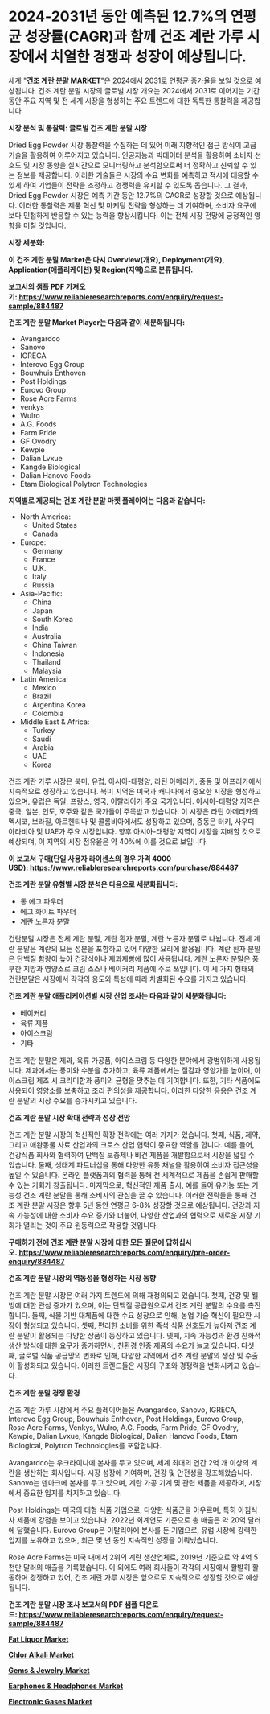 <p><h1>2024-2031년 동안 예측된 12.7%의 연평균 성장률(CAGR)과 함께 건조 계란 가루 시장에서 치열한 경쟁과 성장이 예상됩니다.</h1></p><p>세계 "<strong><a href="https://www.reliableresearchreports.com/dried-egg-powder-r884487?utm_campaign=105&utm_medium=8&utm_source=Github&utm_content=ia&utm_term=16122024&utm_id=dried-egg-powder">건조 계란 분말 MARKET</a></strong>"은 2024에서 2031로 연평균 증가율을 보일 것으로 예상됩니다. 건조 계란 분말 시장의 글로벌 시장 개요는 2024에서 2031로 이어지는 기간 동안 주요 지역 및 전 세계 시장을 형성하는 주요 트렌드에 대한 독특한 통찰력을 제공합니다.</p>
<p><strong>시장 분석 및 통찰력: 글로벌 건조 계란 분말 시장</strong></p>
<p><p>Dried Egg Powder 시장 통찰력을 수집하는 데 있어 미래 지향적인 접근 방식이 고급 기술을 활용하여 이루어지고 있습니다. 인공지능과 빅데이터 분석을 활용하여 소비자 선호도 및 시장 동향을 실시간으로 모니터링하고 분석함으로써 더 정확하고 신뢰할 수 있는 정보를 제공합니다. 이러한 기술들은 시장의 수요 변화를 예측하고 적시에 대응할 수 있게 하여 기업들이 전략을 조정하고 경쟁력을 유지할 수 있도록 돕습니다. 그 결과, Dried Egg Powder 시장은 예측 기간 동안 12.7%의 CAGR로 성장할 것으로 예상됩니다. 이러한 통찰력은 제품 혁신 및 마케팅 전략을 형성하는 데 기여하며, 소비자 요구에 보다 민첩하게 반응할 수 있는 능력을 향상시킵니다. 이는 전체 시장 전망에 긍정적인 영향을 미칠 것입니다.</p><a href="%7CAUTHORITHY_DOMAIN_URL%7C?utm_campaign=105&utm_medium=8&utm_source=Github&utm_content=ia&utm_term=16122024&utm_id=dried-egg-powder"></a></p>
<p><strong>시장 세분화:</strong></p>
<p><strong>이 건조 계란 분말 Market은 다시 Overview(개요), Deployment(개요), Application(애플리케이션) 및 Region(지역)으로 분류됩니다.</strong></p>
<p><strong>보고서의 샘플 PDF 가져오기:&nbsp;<a href="https://www.reliableresearchreports.com/enquiry/request-sample/884487?utm_campaign=105&utm_medium=8&utm_source=Github&utm_content=ia&utm_term=16122024&utm_id=dried-egg-powder">https://www.reliableresearchreports.com/enquiry/request-sample/884487</a></strong><strong></strong></p>
<p><strong>건조 계란 분말 Market Player는 다음과 같이 세분화됩니다:</strong></p>
<p><ul><li>Avangardco</li><li>Sanovo</li><li>IGRECA</li><li>Interovo Egg Group</li><li>Bouwhuis Enthoven</li><li>Post Holdings</li><li>Eurovo Group</li><li>Rose Acre Farms</li><li>venkys</li><li>Wulro</li><li>A.G. Foods</li><li>Farm Pride</li><li>GF Ovodry</li><li>Kewpie</li><li>Dalian Lvxue</li><li>Kangde Biological</li><li>Dalian Hanovo Foods</li><li>Etam Biological Polytron Technologies</li></ul></p>
<p><strong>지역별로 제공되는 건조 계란 분말 마켓 플레이어는 다음과 같습니다:</strong></p>
<p><ul>
    <li>
        North America:
        <ul>
            <li>United States</li>
            <li>Canada</li>
        </ul>
    </li>
    <li>
        Europe:
        <ul>
            <li>Germany</li>
            <li>France</li>
            <li>U.K.</li>
            <li>Italy</li>
            <li>Russia</li>
        </ul>
    </li>
    <li>
        Asia-Pacific:
        <ul>
            <li>China</li>
            <li>Japan</li>
            <li>South Korea</li>
            <li>India</li>
            <li>Australia</li>
            <li>China Taiwan</li>
            <li>Indonesia</li>
            <li>Thailand</li>
            <li>Malaysia</li>
        </ul>
    </li>
    <li>
        Latin America:
        <ul>
            <li>Mexico</li>
            <li>Brazil</li>
            <li>Argentina Korea</li>
            <li>Colombia</li>
        </ul>
    </li>
    <li>
        Middle East & Africa:
        <ul>
            <li>Turkey</li>
            <li>Saudi</li>
            <li>Arabia</li>
            <li>UAE</li>
            <li>Korea</li>
        </ul>
    </li>
    </ul></p>
<p><p>건조 계란 가루 시장은 북미, 유럽, 아시아-태평양, 라틴 아메리카, 중동 및 아프리카에서 지속적으로 성장하고 있습니다. 북미 지역은 미국과 캐나다에서 중요한 시장을 형성하고 있으며, 유럽은 독일, 프랑스, 영국, 이탈리아가 주요 국가입니다. 아시아-태평양 지역은 중국, 일본, 인도, 호주와 같은 국가들이 주목받고 있습니다. 이 시장은 라틴 아메리카의 멕시코, 브라질, 아르헨티나 및 콜롬비아에서도 성장하고 있으며, 중동은 터키, 사우디 아라비아 및 UAE가 주요 시장입니다. 향후 아시아-태평양 지역이 시장을 지배할 것으로 예상되며, 이 지역의 시장 점유율은 약 40%에 이를 것으로 보입니다.</p></p>
<p><strong>이 보고서 구매(단일 사용자 라이센스의 경우 가격 4000 USD):&nbsp;<a href="https://www.reliableresearchreports.com/purchase/884487?utm_campaign=105&utm_medium=8&utm_source=Github&utm_content=ia&utm_term=16122024&utm_id=dried-egg-powder">https://www.reliableresearchreports.com/purchase/884487</a></strong></p>
<p><strong>건조 계란 분말 유형별 시장 분석은 다음으로 세분화됩니다:</strong></p>
<p><ul><li>통 에그 파우더</li><li>에그 화이트 파우더</li><li>계란 노른자 분말</li></ul></p>
<p><p>건란분말 시장은 전체 계란 분말, 계란 흰자 분말, 계란 노른자 분말로 나뉩니다. 전체 계란 분말은 계란의 모든 성분을 포함하고 있어 다양한 요리에 활용됩니다. 계란 흰자 분말은 단백질 함량이 높아 건강식이나 제과제빵에 많이 사용됩니다. 계란 노른자 분말은 풍부한 지방과 영양소로 크림 소스나 베이커리 제품에 주로 쓰입니다. 이 세 가지 형태의 건란분말은 시장에서 각각의 용도와 특성에 따라 차별화된 수요를 가지고 있습니다.</p></p>
<p><strong>건조 계란 분말 애플리케이션별 시장 산업 조사는 다음과 같이 세분화됩니다:</strong></p>
<p><ul><li>베이커리</li><li>육류 제품</li><li>아이스크림</li><li>기타</li></ul></p>
<p><p>건조 계란 분말은 제과, 육류 가공품, 아이스크림 등 다양한 분야에서 광범위하게 사용됩니다. 제과에서는 풍미와 수분을 추가하고, 육류 제품에서는 질감과 영양가를 높이며, 아이스크림 제조 시 크리미함과 풍미의 균형을 맞추는 데 기여합니다. 또한, 기타 식품에도 사용되어 영양소를 보충하고 조리 편의성을 제공합니다. 이러한 다양한 응용은 건조 계란 분말의 시장 수요를 증가시키고 있습니다.</p></p>
<p><strong>건조 계란 분말 시장 확대 전략과 성장 전망</strong></p>
<p><p>건조 계란 분말 시장의 혁신적인 확장 전략에는 여러 가지가 있습니다. 첫째, 식품, 제약, 그리고 애완동물 사료 산업과의 크로스 산업 협력이 중요한 역할을 합니다. 예를 들어, 건강식품 회사와 협력하여 단백질 보충제나 비건 제품을 개발함으로써 시장을 넓힐 수 있습니다. 둘째, 생태계 파트너십을 통해 다양한 유통 채널을 활용하여 소비자 접근성을 높일 수 있습니다. 온라인 플랫폼과의 협력을 통해 전 세계적으로 제품을 손쉽게 판매할 수 있는 기회가 창출됩니다. 마지막으로, 혁신적인 제품 출시, 예를 들어 유기농 또는 기능성 건조 계란 분말을 통해 소비자의 관심을 끌 수 있습니다. 이러한 전략들을 통해 건조 계란 분말 시장은 향후 5년 동안 연평균 6-8% 성장할 것으로 예상됩니다. 건강과 지속 가능성에 대한 소비자 수요 증가와 더불어, 다양한 산업과의 협력으로 새로운 시장 기회가 열리는 것이 주요 원동력으로 작용할 것입니다.</p></p>
<p><strong>구매하기 전에 건조 계란 분말 시장에 대한 모든 질문에 답하십시오.&nbsp;<a href="https://www.reliableresearchreports.com/enquiry/pre-order-enquiry/884487?utm_campaign=105&utm_medium=8&utm_source=Github&utm_content=ia&utm_term=16122024&utm_id=dried-egg-powder">https://www.reliableresearchreports.com/enquiry/pre-order-enquiry/884487</a></strong><strong></strong></p>
<p><strong>건조 계란 분말 시장의 역동성을 형성하는 시장 동향</strong></p>
<p><p>건조 계란 분말 시장은 여러 가지 트렌드에 의해 재정의되고 있습니다. 첫째, 건강 및 웰빙에 대한 관심 증가가 있으며, 이는 단백질 공급원으로서 건조 계란 분말의 수요를 촉진합니다. 둘째, 식물 기반 대체품에 대한 수요 성장으로 인해, 농업 기술 혁신이 필요한 시장이 형성되고 있습니다. 셋째, 편리한 소비를 위한 즉석 식품 선호도가 높아져 건조 계란 분말이 활용되는 다양한 상품이 등장하고 있습니다. 넷째, 지속 가능성과 환경 친화적 생산 방식에 대한 요구가 증가하면서, 친환경 인증 제품의 수요가 늘고 있습니다. 다섯째, 글로벌 식품 공급망의 변화로 인해, 다양한 지역에서 건조 계란 분말의 생산 및 수출이 활성화되고 있습니다. 이러한 트렌드들은 시장의 구조와 경쟁력을 변화시키고 있습니다.</p></p>
<p><strong>건조 계란 분말 경쟁 환경</strong></p>
<p><p>건조 계란 가루 시장에서 주요 플레이어들은 Avangardco, Sanovo, IGRECA, Interovo Egg Group, Bouwhuis Enthoven, Post Holdings, Eurovo Group, Rose Acre Farms, Venkys, Wulro, A.G. Foods, Farm Pride, GF Ovodry, Kewpie, Dalian Lvxue, Kangde Biological, Dalian Hanovo Foods, Etam Biological, Polytron Technologies를 포함합니다. </p><p>Avangardco는 우크라이나에 본사를 두고 있으며, 세계 최대의 연간 2억 개 이상의 계란을 생산하는 회사입니다. 시장 성장에 기여하며, 건강 및 안전성을 강조해왔습니다. Sanovo는 덴마크에 본사를 두고 있으며, 계란 가공 기계 및 관련 제품을 제공하며, 시장에서 중요한 입지를 차지하고 있습니다.</p><p>Post Holdings는 미국의 대형 식품 기업으로, 다양한 식품군을 아우르며, 특히 아침식사 제품에 강점을 보이고 있습니다. 2022년 회계연도 기준으로 총 매출은 약 20억 달러에 달했습니다. Eurovo Group은 이탈리아에 본사를 둔 기업으로, 유럽 시장에 강력한 입지를 보유하고 있으며, 최근 몇 년 동안 지속적인 성장을 이뤄냈습니다. </p><p>Rose Acre Farms는 미국 내에서 2위의 계란 생산업체로, 2019년 기준으로 약 4억 5천만 달러의 매출을 기록했습니다. 이 외에도 여러 회사들이 각각의 시장에서 활발히 활동하며 경쟁하고 있어, 건조 계란 가루 시장은 앞으로도 지속적으로 성장할 것으로 예상됩니다.</p></p>
<p><strong>건조 계란 분말 시장 조사 보고서의 PDF 샘플 다운로드:&nbsp;<a href="https://www.reliableresearchreports.com/enquiry/request-sample/884487?utm_campaign=105&utm_medium=8&utm_source=Github&utm_content=ia&utm_term=16122024&utm_id=dried-egg-powder">https://www.reliableresearchreports.com/enquiry/request-sample/884487</a></strong></p>
<p><strong><p><a href="https://www.linkedin.com/pulse/fat-liquor-market-size-expansion-forecast-from-2024-2031-growth-kc0hc?utm_campaign=105&utm_medium=8&utm_source=Github&utm_content=ia&utm_term=16122024&utm_id=dried-egg-powder">Fat Liquor Market</a></p><p><a href="https://www.linkedin.com/pulse/chlor-alkali-markets-comprehensive-analysis-which-includes-reqwc?utm_campaign=105&utm_medium=8&utm_source=Github&utm_content=ia&utm_term=16122024&utm_id=dried-egg-powder">Chlor Alkali Market</a></p><p><a href="https://www.linkedin.com/pulse/gems-jewelry-market2024-2031-industry-insights-investment-ui21e?utm_campaign=105&utm_medium=8&utm_source=Github&utm_content=ia&utm_term=16122024&utm_id=dried-egg-powder">Gems & Jewelry Market</a></p><p><a href="https://www.linkedin.com/pulse/earphones-headphones-market-drivers-competitive-strategy-insights-beduc?utm_campaign=105&utm_medium=8&utm_source=Github&utm_content=ia&utm_term=16122024&utm_id=dried-egg-powder">Earphones & Headphones Market</a></p><p><a href="https://www.linkedin.com/pulse/electronic-gases-market-strategic-insights-product-evolution-ijgzc?utm_campaign=105&utm_medium=8&utm_source=Github&utm_content=ia&utm_term=16122024&utm_id=dried-egg-powder">Electronic Gases Market</a></p></strong></p>